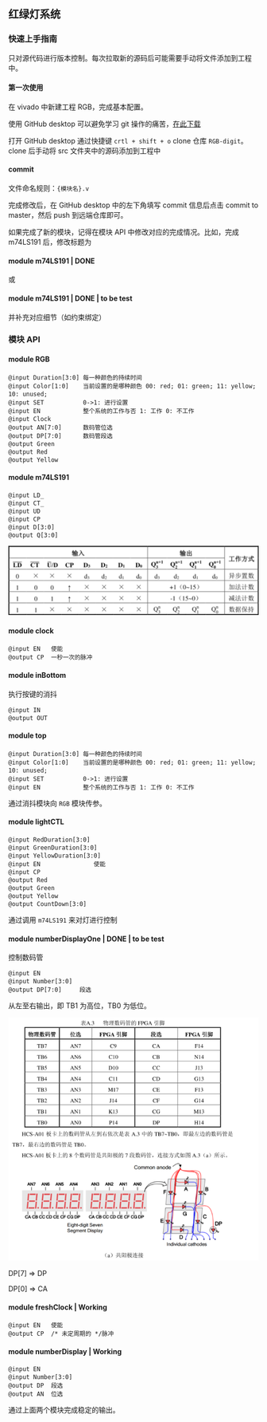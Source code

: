 ## 红绿灯系统

### 快速上手指南

只对源代码进行版本控制。每次拉取新的源码后可能需要手动将文件添加到工程中。

#### 第一次使用

在 vivado 中新建工程 RGB，完成基本配置。

使用 GitHub desktop 可以避免学习 git 操作的痛苦，[在此下载](https://desktop.github.com/)

打开 GitHub desktop 通过快捷键 `crtl + shift + o` clone 仓库 `RGB-digit`。clone 后手动将 src 文件夹中的源码添加到工程中

#### commit

文件命名规则：`{模块名}.v`

完成修改后，在 GitHub desktop 中的左下角填写 commit 信息后点击 commit to master，然后 push 到远端仓库即可。

如果完成了新的模块，记得在模块 API 中修改对应的完成情况。比如，完成 m74LS191 后，修改标题为

#### module m74LS191 | DONE

或

#### module m74LS191 | DONE | to be test

并补充对应细节（如约束绑定）

### 模块 API

#### module RGB

```
@input Duration[3:0] 每一种颜色的持续时间
@input Color[1:0]    当前设置的是哪种颜色 00: red; 01: green; 11: yellow; 10: unused;
@input SET           0->1: 进行设置
@input EN            整个系统的工作与否 1: 工作 0: 不工作
@input Clock
@output AN[7:0]		 数码管位选
@output DP[7:0]      数码管段选
@output Green
@output Red
@output Yellow
```

#### module m74LS191

```
@input LD_
@input CT_
@input UD
@input CP
@input D[3:0]
@output Q[3:0]
```

 ![image-20211222192112626](figure/image-20211222192112626.png)

#### module clock

```
@input EN	使能
@output CP	一秒一次的脉冲
```

#### module inBottom

执行按键的消抖

```
@input IN
@output OUT
```

#### module top

```
@input Duration[3:0] 每一种颜色的持续时间
@input Color[1:0]    当前设置的是哪种颜色 00: red; 01: green; 11: yellow; 10: unused;
@input SET           0->1: 进行设置
@input EN            整个系统的工作与否 1: 工作 0: 不工作
```

通过消抖模块向 `RGB` 模块传参。

#### module lightCTL

```
@input RedDuration[3:0]
@input GreenDuration[3:0]
@input YellowDuration[3:0]
@input EN				使能
@input CP
@output Red
@output Green
@output Yellow
@output CountDown[3:0]
```

通过调用 `m74LS191` 来对灯进行控制

#### module numberDisplayOne | DONE | to be test

控制数码管

```
@input EN
@input Number[3:0]
@output DP[7:0]		段选
```

从左至右输出，即 TB1 为高位，TB0 为低位。

![image-20211223001556279](figure/image-20211223001556279.png)

DP[7] => DP

DP[0] => CA

#### module freshClock | Working

```
@input EN	使能
@output CP	/* 未定周期的 */脉冲
```

#### module numberDisplay | Working

```
@input EN
@input Number[3:0]
@output DP	段选
@output AN	位选
```

通过上面两个模块完成稳定的输出。

